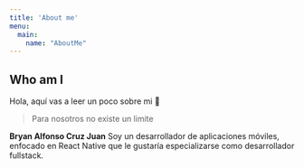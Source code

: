 ```yaml
---
title: 'About me'
menu:
  main:
    name: "AboutMe"
---
```


## Who am I

Hola, aquí vas a leer un poco sobre mi 🤩

> Para nosotros no existe un limite

**Bryan Alfonso Cruz Juan** Soy un desarrollador de aplicaciones móviles, enfocado en React Native
que le gustaría especializarse como desarrollador fullstack.
